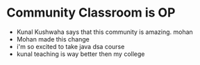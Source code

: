 # Community Classroom is OP

- Kunal Kushwaha says that this community is amazing.
  mohan
- Mohan made this change 
- i'm so excited to take java dsa course
- kunal teaching is way better then my college

